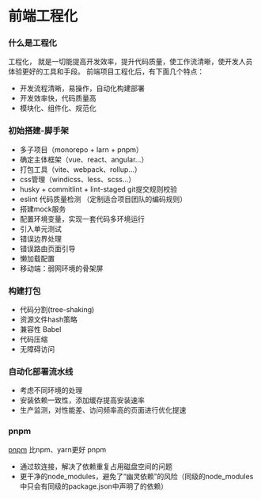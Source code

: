 # 前端工程化

### 什么是工程化
 工程化， 就是一切能提高开发效率，提升代码质量，使工作流清晰，使开发人员体验更好的工具和手段。
 前端项目工程化后，有下面几个特点：
 - 开发流程清晰，易操作，自动化构建部署
 - 开发效率快，代码质量高
 - 模块化、组件化、规范化

### 初始搭建-脚手架
 - 多子项目（monorepo + larn + pnpm）
 - 确定主体框架（vue、react、angular...）
 - 打包工具（vite、webpack、rollup...）
 - css管理（windicss、less、scss...）
 - husky + commitlint + lint-staged git提交规则校验
 - eslint 代码质量检测 （定制适合项目团队的编码规则）
 - 搭建mock服务
 - 配置环境变量，实现一套代码多环境运行
 - 引入单元测试
 - 错误边界处理
 - 错误路由页面引导
 - 懒加载配置
 - 移动端：弱网环境的骨架屏

### 构建打包
 - 代码分割(tree-shaking)
 - 资源文件hash策略
 - 兼容性 Babel
 - 代码压缩
 - 无障碍访问

### 自动化部署流水线
 - 考虑不同环境的处理
 - 安装依赖一致性，添加缓存提高安装速率
 - 生产监测，对性能差、访问频率高的页面进行优化提速


### pnpm

[pnpm](https://www.pnpm.cn/cli/publish) 比npm、yarn更好
pnpm 
- 通过软连接，解决了依赖重复占用磁盘空间的问题
- 更干净的node_modules，避免了“幽灵依赖”的风险（同级的node_modules中只会有同级的package.json中声明了的依赖）